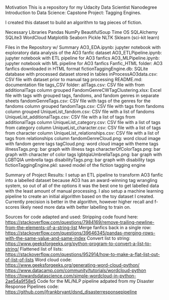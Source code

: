 Motivation
This is a repository for my Udacity Data Scientist Nanodegree Introduction to Data Science: Capstone Project: Tagging Engines.

I created this dataset to build an algorithm to tag pieces of fiction.

Necessary Libraries
Pandas
NumPy
BeautifulSoup
Time
OS
SQLAlchemy
SQLite3
WordCloud
Matplotlib
Seaborn
Pickle
NLTK
Sklearn (sci-kit learn)

Files in the Repository w/ Summary
AO3_EDA.ipynb: jupyter notebook with exploratory data analysis of the AO3 fanfic dataset
AO3_ETLPipeline.ipynb: jupyter notebook with ETL pipeline for AO3 fanfics
AO3_MLPipeline.ipynb: jupyter notebook with ML pipeline for AO3 fanfics
Fanfic_HTML folder: AO3 fanfics downloaded in HTML format
fictionTaggingEngine.db: SQLite database with processed dataset stored in tables
inProcessAO3data.csv: CSV file with dataset prior to manual tag processing
README.md: documentation file
tags_CSV folder:
  allTags.csv: CSV file with from additionalTags column grouped
  FandomGenreCWTagClustering.xlsx: Excel file with tags with grouped tags, fandoms, and fandom genres in separate sheets
  fandomGenreTags.csv: CSV file with tags of the genres for the fandoms column grouped
  fandomTags.csv: CSV file with tags from fandoms column grouped
UniqueList_fandom.csv: CSV file with a list of fandoms
UniqueList_additionalTags.csv: CSV file with a list of tags from additionalTags column
UniqueList_category.csv: CSV file with a list of tags from category column
UniqueList_character.csv: CSV file with a list of tags from character column
UniqueList_relationships.csv: CSV file with a list of tags from relationships column
fandomGenreCloud.png: word cloud image with fandom genre tags
tagCloud.png: word cloud image with theme tags
illnessTags.png: bar graph with illness tags
characterOfColorTags.png: bar graph with character of color tags
lgbtqiaUmbrellaTags.png: bar graph with LGBTQIA umbrella tags
disabilityTags.png: bar graph with disability tags
fictionTaggingEngine.pkl: saved model of the fiction tagging engine

Summary of Project Results:
I setup an ETL pipeline to transform AO3 fanfic into a labelled dataset because AO3 has an award-winning tag wrangling system, so out of all of the options it was the best one to get labelled data with the least amount of manual processing. I also setup a machine learning pipeline to create an initial algorithm based on the toy dataset I created. Currently precision is better in the algorithm, however higher recall and f-scores likely need more data with better labelling to train on. 

Sources for code adapted and used:
Stripping code found here: https://stackoverflow.com/questions/7984169/remove-trailing-newline-from-the-elements-of-a-string-list
Merge fanfics back in a single row: https://stackoverflow.com/questions/39646345/pandas-merging-rows-with-the-same-value-and-same-index
Convert list to string: https://www.geeksforgeeks.org/python-program-to-convert-a-list-to-string/
Flattened list of lists: https://stackoverflow.com/questions/952914/how-to-make-a-flat-list-out-of-list-of-lists
Word cloud code:
                https://www.geeksforgeeks.org/generating-word-cloud-python/
                https://www.datacamp.com/community/tutorials/wordcloud-python
                https://towardsdatascience.com/simple-wordcloud-in-python-2ae54a9f58e5
Code for the ML/NLP pipeline adpated from my Disaster Response Pipelines code: https://github.com/jfrankbryant/dsnd_disasterresponsepipeline
